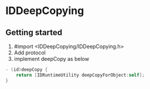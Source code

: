 IDDeepCopying
============



## Getting started

1. #import <IDDeepCopying/IDDeepCopying.h>
2. Add protocol <DeepCopying>
3. implement deepCopy as below

```objective-c
- (id)deepCopy {
    return [IDRuntimeUtility deepCopyForObject:self];
}
```
